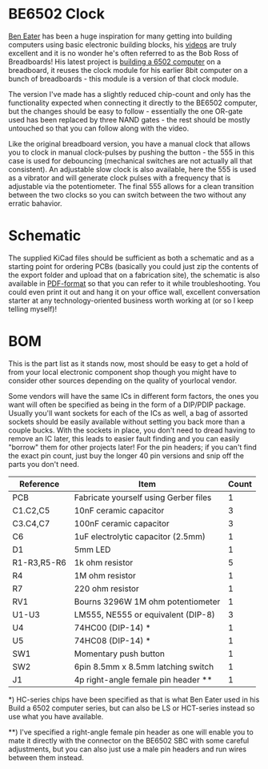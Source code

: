 # BE6502 Clock
[Ben Eater](https://eater.net/) has been a huge inspiration for many getting into building computers using basic electronic building blocks, his [videos](https://www.youtube.com/user/eaterbc) are truly excellent and it is no wonder he's often referred to as the Bob Ross of Breadboards! His latest project is [building a 6502 computer](https://eater.net/6502) on a breadboard, it reuses the clock module for his earlier 8bit computer on a bunch of breadboards - this module is a version of that clock module.

The version I've made has a slightly reduced chip-count and only has the functionality expected when connecting it directly to the BE6502 computer, but the changes should be easy to follow - essentially the one OR-gate used has been replaced by three NAND gates - the rest should be mostly untouched so that you can follow along with the video.

Like the original breadboard version, you have a manual clock that allows you to clock in manual clock-pulses by pushing the button - the 555 in this case is used for debouncing (mechanical switches are not actually all that consistent). An adjustable slow clock is also available, here the 555 is used as a vibrator and will generate clock pulses with a frequency that is adjustable via the potentiometer. The final 555 allows for a clean transition between the two clocks so you can switch between the two without any erratic bahavior.

# Schematic
The supplied KiCad files should be sufficient as both a schematic and as a starting point for ordering PCBs (basically you could just zip the contents of the export folder and upload that on a fabrication site), the schematic is also available in [PDF-format](https://github.com/tebl/BE6502/raw/master/BE6502%20Clock/export/BE6502%20Clock.pdf) so that you can refer to it while troubleshooting. You could even print it out and hang it on your office wall, excellent conversation starter at any technology-oriented business worth working at (or so I keep telling myself)!


# BOM
This is the part list as it stands now, most should be easy to get a hold of from your local electronic component shop though you might have to consider other sources depending on the quality of yourlocal vendor.

Some vendors will have the same ICs in different form factors, the ones you want will often be specified as being in the form of a DIP/PDIP package. Usually you'll want sockets for each of the ICs as well, a bag of assorted sockets should be easily available without setting you back more than a couple bucks. With the sockets in place, you don't need to dread having to remove an IC later, this leads to easier fault finding and you can easily "borrow" them for other projects later! For the pin headers; if you can't find the exact pin count, just buy the longer 40 pin versions and snip off the parts you don't need.

| Reference    | Item                                  | Count |
| ------------ | ------------------------------------- | ----- |
| PCB          | Fabricate yourself using Gerber files |     1 |
| C1.C2,C5     | 10nF ceramic capacitor                |     3 |
| C3.C4,C7     | 100nF ceramic capacitor               |     3 |
| C6           | 1uF electrolytic capacitor (2.5mm)    |     1 |
| D1           | 5mm LED                               |     1 |
| R1-R3,R5-R6  | 1k ohm resistor                       |     5 |
| R4           | 1M ohm resistor                       |     1 |
| R7           | 220 ohm resistor                      |     1 |
| RV1          | Bourns 3296W 1M ohm potentiometer     |     1 |
| U1-U3        | LM555, NE555 or equivalent (DIP-8)    |     3 |
| U4           | 74HC00 (DIP-14) *                     |     1 |
| U5           | 74HC08 (DIP-14) *                     |     1 |
| SW1          | Momentary push button                 |     1 |
| SW2          | 6pin 8.5mm x 8.5mm latching switch    |     1 |
| J1           | 4p right-angle female pin header **   |     1 |

\*) HC-series chips have been specified as that is what Ben Eater used in his Build a 6502 computer series, but can also be LS or HCT-series instead so use what you have available.

\**) I've specified a right-angle female pin header as one will enable you to mate it directly with the connector on the BE6502 SBC with some careful adjustments, but you can also just use a male pin headers and run wires between them instead.